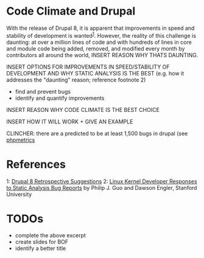 # Code Climate and Drupal

With the release of Drupal 8, it is apparent that improvements in speed and stability of development is wanted<sup>[1](#footnote1)</sup>. However, the reality of this challenge is daunting: at over a million lines of code and with hundreds of lines in core and module code being added, removed, and modified every month by contributors all around the world, INSERT REASON WHY THATS DAUNTING.

INSERT OPTIONS FOR IMPROVEMENTS IN SPEED/STABILITY OF DEVELOPMENT AND WHY STATIC ANALYSIS IS THE BEST (e.g. how it addresses the "daunting" reason; reference footnote 2)

* find and prevent bugs
* identify and quantify improvements

INSERT REASON WHY CODE CLIMATE IS THE BEST CHOICE

INSERT HOW IT WILL WORK + GIVE AN EXAMPLE
     
CLINCHER: there are a predicted to be at least 1,500 bugs in drupal (see [phpmetrics](phpmetrics-drupal-8.0.6.html)

# References

<a name="footnote1">1</a>: [Drupal 8 Retrospective Suggestions](https://docs.google.com/document/d/11ZcXSSqvAGkI4AQ9-GxQmnMR3E9bo8Z9DUA58bY7_Sk/mobilebasic)
<a name="footnote2">2</a>: [Linux Kernel Developer Responses to Static Analysis Bug Reports](https://www.usenix.org/legacy/event/usenix09/tech/full_papers/guo/guo_html/index.html) by Philip J. Guo and Dawson Engler, Stanford University

# TODOs

* complete the above excerpt
* create slides for BOF
* identify a better title
